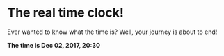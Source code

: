 # The real time clock!

Ever wanted to know what the time is? Well, your journey is about to end!

**The time is Dec 02, 2017, 20:30**